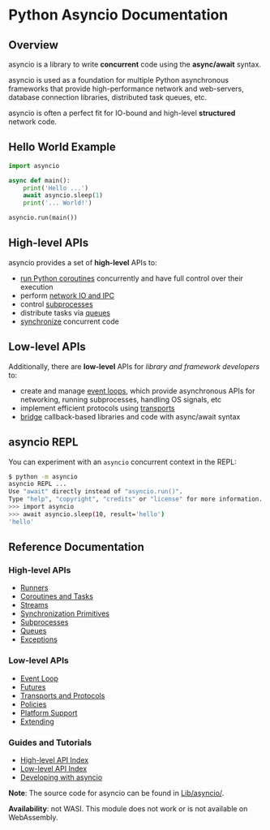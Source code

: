 # Python Asyncio Documentation

## Overview

asyncio is a library to write **concurrent** code using the **async/await** syntax.

asyncio is used as a foundation for multiple Python asynchronous frameworks that provide high-performance network and web-servers, database connection libraries, distributed task queues, etc.

asyncio is often a perfect fit for IO-bound and high-level **structured** network code.

## Hello World Example

```python
import asyncio

async def main():
    print('Hello ...')
    await asyncio.sleep(1)
    print('... World!')

asyncio.run(main())
```

## High-level APIs

asyncio provides a set of **high-level** APIs to:

- [run Python coroutines](https://docs.python.org/3/library/asyncio-task.html#coroutine) concurrently and have full control over their execution
- perform [network IO and IPC](https://docs.python.org/3/library/asyncio-stream.html#asyncio-streams)
- control [subprocesses](https://docs.python.org/3/library/asyncio-subprocess.html#asyncio-subprocess)
- distribute tasks via [queues](https://docs.python.org/3/library/asyncio-queue.html#asyncio-queues)
- [synchronize](https://docs.python.org/3/library/asyncio-sync.html#asyncio-sync) concurrent code

## Low-level APIs

Additionally, there are **low-level** APIs for _library and framework developers_ to:

- create and manage [event loops](https://docs.python.org/3/library/asyncio-eventloop.html#asyncio-event-loop), which provide asynchronous APIs for networking, running subprocesses, handling OS signals, etc
- implement efficient protocols using [transports](https://docs.python.org/3/library/asyncio-protocol.html#asyncio-transports-protocols)
- [bridge](https://docs.python.org/3/library/asyncio-future.html#asyncio-futures) callback-based libraries and code with async/await syntax

## asyncio REPL

You can experiment with an `asyncio` concurrent context in the REPL:

```bash
$ python -m asyncio
asyncio REPL ...
Use "await" directly instead of "asyncio.run()".
Type "help", "copyright", "credits" or "license" for more information.
>>> import asyncio
>>> await asyncio.sleep(10, result='hello')
'hello'
```

## Reference Documentation

### High-level APIs
- [Runners](https://docs.python.org/3/library/asyncio-runner.html)
- [Coroutines and Tasks](https://docs.python.org/3/library/asyncio-task.html)
- [Streams](https://docs.python.org/3/library/asyncio-stream.html)
- [Synchronization Primitives](https://docs.python.org/3/library/asyncio-sync.html)
- [Subprocesses](https://docs.python.org/3/library/asyncio-subprocess.html)
- [Queues](https://docs.python.org/3/library/asyncio-queue.html)
- [Exceptions](https://docs.python.org/3/library/asyncio-exceptions.html)

### Low-level APIs
- [Event Loop](https://docs.python.org/3/library/asyncio-eventloop.html)
- [Futures](https://docs.python.org/3/library/asyncio-future.html)
- [Transports and Protocols](https://docs.python.org/3/library/asyncio-protocol.html)
- [Policies](https://docs.python.org/3/library/asyncio-policy.html)
- [Platform Support](https://docs.python.org/3/library/asyncio-platforms.html)
- [Extending](https://docs.python.org/3/library/asyncio-extending.html)

### Guides and Tutorials
- [High-level API Index](https://docs.python.org/3/library/asyncio-api-index.html)
- [Low-level API Index](https://docs.python.org/3/library/asyncio-llapi-index.html)
- [Developing with asyncio](https://docs.python.org/3/library/asyncio-dev.html)

**Note**: The source code for asyncio can be found in [Lib/asyncio/](https://github.com/python/cpython/tree/3.13/Lib/asyncio/).

**Availability**: not WASI. This module does not work or is not available on WebAssembly.